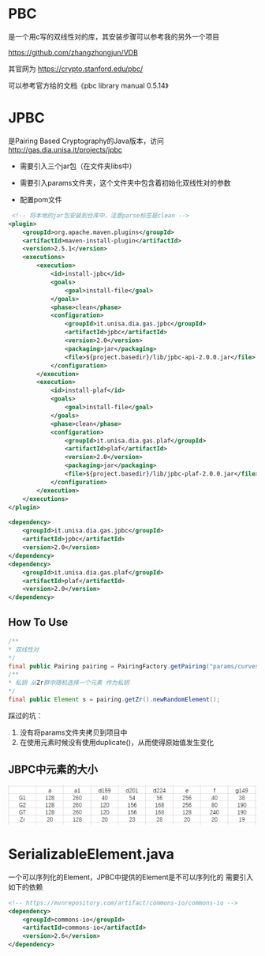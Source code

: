 # PBC

是一个用c写的双线性对的库，其安装步骤可以参考我的另外一个项目

https://github.com/zhangzhongjun/VDB

其官网为 https://crypto.stanford.edu/pbc/

可以参考官方给的文档《pbc library manual 0.5.14》

# JPBC 

是Pairing Based Cryptography的Java版本，访问 http://gas.dia.unisa.it/projects/jpbc

* 需要引入三个jar包（在文件夹libs中）

* 需要引入params文件夹，这个文件夹中包含着初始化双线性对的参数

* 配置pom文件


```xml
 <!-- 将本地的jar包安装到仓库中，注意parse标签是clean -->
<plugin>
	<groupId>org.apache.maven.plugins</groupId>
	<artifactId>maven-install-plugin</artifactId>
	<version>2.5.1</version>
	<executions>
		<execution>
			<id>install-jpbc</id>
			<goals>
				<goal>install-file</goal>
			</goals>
			<phase>clean</phase>
			<configuration>
				<groupId>it.unisa.dia.gas.jpbc</groupId>
				<artifactId>jpbc</artifactId>
				<version>2.0</version>
				<packaging>jar</packaging>
				<file>${project.basedir}/lib/jpbc-api-2.0.0.jar</file>
			</configuration>
		</execution>
		<execution>
			<id>install-plaf</id>
			<goals>
				<goal>install-file</goal>
			</goals>
			<phase>clean</phase>
			<configuration>
				<groupId>it.unisa.dia.gas.plaf</groupId>
				<artifactId>plaf</artifactId>
				<version>2.0</version>
				<packaging>jar</packaging>
				<file>${project.basedir}/lib/jpbc-plaf-2.0.0.jar</file>
			</configuration>
		</execution>
	</executions>
</plugin>
```
```xml
<dependency>
	<groupId>it.unisa.dia.gas.jpbc</groupId>
	<artifactId>jpbc</artifactId>
	<version>2.0</version>
</dependency>
<dependency>
	<groupId>it.unisa.dia.gas.plaf</groupId>
	<artifactId>plaf</artifactId>
	<version>2.0</version>
</dependency>
```

## How To Use

```java
/**
* 双线性对
*/
final public Pairing pairing = PairingFactory.getPairing("params/curves/a.properties");
/**
* 私钥 从Zr群中随机选择一个元素 作为私钥
*/
final public Element s = pairing.getZr().newRandomElement();
```

踩过的坑：
1. 没有将params文件夹拷贝到项目中
2. 在使用元素时候没有使用duplicate()，从而使得原始值发生变化

##  JBPC中元素的大小

![双线性对中元素的大小](imgs/双线性对中元素的大小.PNG)

# SerializableElement.java

一个可以序列化的Element，JPBC中提供的Element是不可以序列化的
需要引入如下的依赖
```xml
<!-- https://mvnrepository.com/artifact/commons-io/commons-io -->
<dependency>
	<groupId>commons-io</groupId>
	<artifactId>commons-io</artifactId>
	<version>2.6</version>
</dependency>
```
